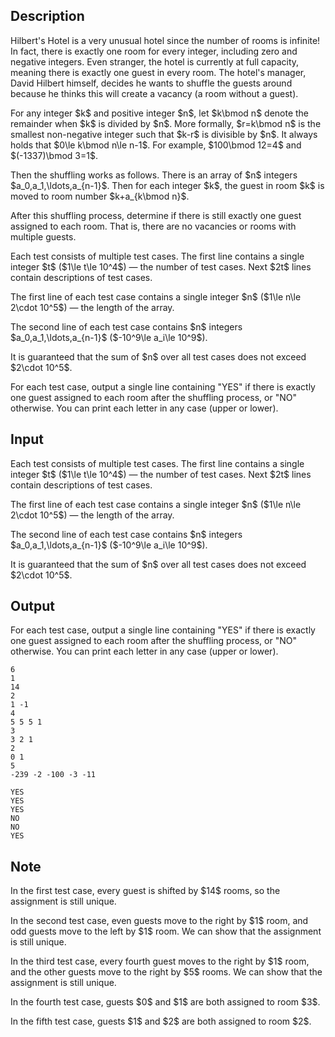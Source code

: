 ## Description

<div><p>Hilbert's Hotel is a very unusual hotel since the number of rooms is infinite! In fact, there is exactly one room for every integer, <span class="tex-font-style-bf">including zero and negative integers</span>. Even stranger, the hotel is currently at full capacity, meaning there is exactly one guest in every room. The hotel's manager, David Hilbert himself, decides he wants to shuffle the guests around because he thinks this will create a vacancy (a room without a guest).</p><p>For any integer $k$ and positive integer $n$, let $k\bmod n$ denote the remainder when $k$ is divided by $n$. More formally, $r=k\bmod n$ is the smallest non-negative integer such that $k-r$ is divisible by $n$. It always holds that $0\le k\bmod n\le n-1$. For example, $100\bmod 12=4$ and $(-1337)\bmod 3=1$.</p><p>Then the shuffling works as follows. There is an array of $n$ integers $a_0,a_1,\ldots,a_{n-1}$. Then for each integer $k$, the guest in room $k$ is moved to room number $k+a_{k\bmod n}$.</p><p>After this shuffling process, determine if there is still exactly one guest assigned to each room. That is, there are no vacancies or rooms with multiple guests.</p></div><div class="input-specification"><p>Each test consists of multiple test cases. The first line contains a single integer $t$ ($1\le t\le 10^4$)&nbsp;— the number of test cases. Next $2t$ lines contain descriptions of test cases.</p><p>The first line of each test case contains a single integer $n$ ($1\le n\le 2\cdot 10^5$)&nbsp;— the length of the array.</p><p>The second line of each test case contains $n$ integers $a_0,a_1,\ldots,a_{n-1}$ ($-10^9\le a_i\le 10^9$).</p><p>It is guaranteed that the sum of $n$ over all test cases does not exceed $2\cdot 10^5$.</p></div><div class="output-specification"><p>For each test case, output a single line containing "<span class="tex-font-style-tt">YES</span>" if there is exactly one guest assigned to each room after the shuffling process, or "<span class="tex-font-style-tt">NO</span>" otherwise. You can print each letter in any case (upper or lower).</p></div>

## Input

<p>Each test consists of multiple test cases. The first line contains a single integer $t$ ($1\le t\le 10^4$)&nbsp;— the number of test cases. Next $2t$ lines contain descriptions of test cases.</p><p>The first line of each test case contains a single integer $n$ ($1\le n\le 2\cdot 10^5$)&nbsp;— the length of the array.</p><p>The second line of each test case contains $n$ integers $a_0,a_1,\ldots,a_{n-1}$ ($-10^9\le a_i\le 10^9$).</p><p>It is guaranteed that the sum of $n$ over all test cases does not exceed $2\cdot 10^5$.</p>

## Output

<p>For each test case, output a single line containing "<span class="tex-font-style-tt">YES</span>" if there is exactly one guest assigned to each room after the shuffling process, or "<span class="tex-font-style-tt">NO</span>" otherwise. You can print each letter in any case (upper or lower).</p>





```input1
6
1
14
2
1 -1
4
5 5 5 1
3
3 2 1
2
0 1
5
-239 -2 -100 -3 -11
```




```output1
YES
YES
YES
NO
NO
YES
```



## Note

<p>In the first test case, every guest is shifted by $14$ rooms, so the assignment is still unique.</p><p>In the second test case, even guests move to the right by $1$ room, and odd guests move to the left by $1$ room. We can show that the assignment is still unique.</p><p>In the third test case, every fourth guest moves to the right by $1$ room, and the other guests move to the right by $5$ rooms. We can show that the assignment is still unique.</p><p>In the fourth test case, guests $0$ and $1$ are both assigned to room $3$.</p><p>In the fifth test case, guests $1$ and $2$ are both assigned to room $2$.</p>
